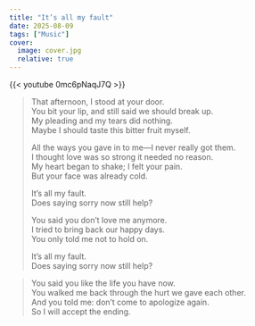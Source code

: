 ```yaml
---
title: "It’s all my fault"
date: 2025-08-09
tags: ["Music"]
cover:  
  image: cover.jpg  
  relative: true
---   
```


{{< youtube 0mc6pNaqJ7Q >}}

> That afternoon, I stood at your door.  
> You bit your lip, and still said we should break up.  
> My pleading and my tears did nothing.  
> Maybe I should taste this bitter fruit myself.  
> 
> All the ways you gave in to me—I never really got them.  
> I thought love was so strong it needed no reason.  
> My heart began to shake; I felt your pain.  
> But your face was already cold.  
> 
> It’s all my fault.  
> Does saying sorry now still help?  
> 
> You said you don’t love me anymore.  
I tried to bring back our happy days.  
You only told me not to hold on.  
> 
> It’s all my fault.  
> Does saying sorry now still help?  

> You said you like the life you have now.  
> You walked me back through the hurt we gave each other.  
> And you told me: don’t come to apologize again.  
> So I will accept the ending.      

